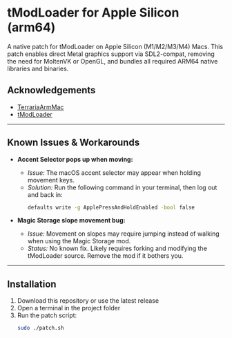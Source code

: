 # tModLoader for Apple Silicon (arm64)

 A native patch for tModLoader on Apple Silicon (M1/M2/M3/M4) Macs. This patch enables direct Metal graphics support via SDL2-compat, removing the need for MoltenVK or OpenGL, and bundles all required ARM64 native libraries and binaries.


## Acknowledgements

- [TerrariaArmMac](https://github.com/Candygoblen123/TerrariaArmMac)
- [tModLoader](https://github.com/tModLoader/tModLoader)

---

## Known Issues & Workarounds

- **Accent Selector pops up when moving:**
  - *Issue:* The macOS accent selector may appear when holding movement keys.
  - *Solution:* Run the following command in your terminal, then log out and back in:
    ```sh
    defaults write -g ApplePressAndHoldEnabled -bool false
    ```

- **Magic Storage slope movement bug:**
  - *Issue:* Movement on slopes may require jumping instead of walking when using the Magic Storage mod.
  - *Status:* No known fix. Likely requires forking and modifying the tModLoader source. Remove the mod if it bothers you.

---

## Installation

1. Download this repository or use the latest release
2. Open a terminal in the project folder
3. Run the patch script:
   ```sh
   sudo ./patch.sh